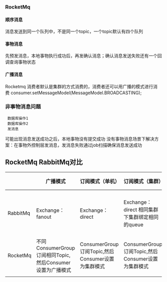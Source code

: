 ### RocketMq
#### 顺序消息
消息发送到同一个队列中，不是同一个topic，一个topic默认有四个队列
#### 事物消息
先预发消息，本地事物执行成功后，再发确认消息；确认消息发送失败还有一个回调查询事物状态
#### 广播消息
Rocketmq 消费者默认是集群的方式消费的，消费者还可以用广播的模式进行消费
consumer.setMessageModel(MessageModel.BROADCASTING);

### 非事物消息问题
```
 数据库操作1
 数据库操作2
 发消息
```
可能出现消息发送成功之后，本地事物没有提交成功
没有事物消息场景下解决方案：在事物外控制层发消息，发消息失败通过job扫描确保消息发送成功

## RocketMq RabbitMq对比

|          | 广播模式                                                  | 订阅模式（单机）                                  | 订阅模式（集群）                                  | 订阅模式（多集群）                                           | 备注                                                         |
| -------- | --------------------------------------------------------- | ------------------------------------------------- | ------------------------------------------------- | ------------------------------------------------------------ | ------------------------------------------------------------ |
| RabbitMq | Exchange：fanout                                          | Exchange：direct                                  | Exchange：direct 相同集群下集群绑定相同的queue    | Exchange：direct 相同集群下集群绑定相同的queue,不同的机器侠机器绑定不同的queue |                                                              |
| RocketMq | 不同ConsumerGroup订阅相同Topic,然后Consumer设置为广播模式 | ConsumerGroup订阅Topic,然后Consumer设置为集群模式 | ConsumerGroup订阅Topic,然后Consumer设置为集群模式 | 不同ConsumerGroup订阅相同Topic,然后Consumer设置为集群模式    | 广播和集群说明：https://help.aliyun.com/document_detail/43163.html?spm=a2c4g.11186623.6.558.8cd61d70zzU54W |
|          |                                                           |                                                   |                                                   |                                                              |                                                              |

